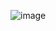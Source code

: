 ![image](https://user-images.githubusercontent.com/85198732/200940639-5edd378f-c56a-4030-8304-df67e778f7fa.png)
